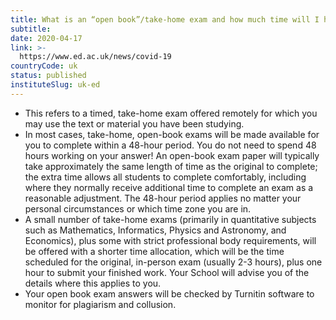 ```yaml
---
title: What is an “open book”/take-home exam and how much time will I have to complete it?
subtitle: 
date: 2020-04-17
link: >-
  https://www.ed.ac.uk/news/covid-19
countryCode: uk
status: published
instituteSlug: uk-ed
---
```

  * This refers to a timed, take-home exam offered remotely for which you may use the text or material you have been studying.
  * In most cases, take-home, open-book exams will be made available for you to complete within a 48-hour period. You do not need to spend 48 hours working on your answer! An open-book exam paper will typically take approximately the same length of time as the original to complete; the extra time allows all students to complete comfortably, including where they normally receive additional time to complete an exam as a reasonable adjustment. The 48-hour period applies no matter your personal circumstances or which time zone you are in.
  * A small number of take-home exams (primarily in quantitative subjects such as Mathematics, Informatics, Physics and Astronomy, and Economics), plus some with strict professional body requirements, will be offered with a shorter time allocation, which will be the time scheduled for the original, in-person exam (usually 2-3 hours), plus one hour to submit your finished work. Your School will advise you of the details where this applies to you.
  * Your open book exam answers will be checked by Turnitin software to monitor for plagiarism and collusion.


